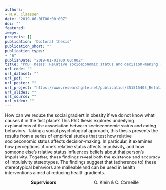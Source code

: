 ```yaml
---
authors:
- M.A. Claassen
date: "2019-06-01T00:00:00Z"
doi: ""
featured:
image:
projects: []
publication: 'Doctoral thesis'
publication_short: ""
publication_types:
- "6"
publishDate: "2019-01-01T00:00:00Z"
title: "PhD Thesis: Relative socioeconomic status and decision-making - An application to eating behaviors"
url_code: ""
url_dataset: ""
url_pdf: ""
url_poster: ""
url_project: "https://www.researchgate.net/publication/351515405_Relative_socioeconomic_status_and_decision-making_-_An_application_to_eating_behaviors?utm_source=twitter&rgutm_meta1=eHNsLXRjZHUwWVpDWm83Y1RRSnUrOFpIYmxFVUFJOUpkSmY1OHU0VjJjMVFJRHpnWDlTaWRsZEd6ZEJnZFErRWdrQ2V4akhHQ3g2Z3NxY2xUY3p4eHc2U3hWYz0%3D "
url_slides: ""
url_source: ""
url_video: ""
---
```


How can we reduce the social gradient in obesity if we do not know what causes it in the first place? This PhD thesis explores underlying explanations of the association between socioeconomic status and eating behaviors. Taking a social psychological approach, this thesis presents the results from a series of empirical studies that test how relative socioeconomic status affects decision-making. In particular, it examines how perceptions of one’s relative status affects impulsivity, and how someone else’s relative status influences beliefs about that person’s impulsivity. Together, these findings reveal both the existence and accuracy of impulsivity stereotypes. The findings suggest that (adherence to) these stereotypical behaviors are malleable and can be used in health interventions aimed at reducing health gradients.

&nbsp;&nbsp;&nbsp;&nbsp;&nbsp;&nbsp;&nbsp;&nbsp;&nbsp;&nbsp;&nbsp;&nbsp;&nbsp;&nbsp;&nbsp;&nbsp;&nbsp;&nbsp;&nbsp;&nbsp;&nbsp;**Supervisors** &nbsp;&nbsp;&nbsp;&nbsp;&nbsp;&nbsp;&nbsp;&nbsp;&nbsp;&nbsp;&nbsp;&nbsp;&nbsp;&nbsp;&nbsp;&nbsp;&nbsp;&nbsp;&nbsp;&nbsp;&nbsp;&nbsp;&nbsp;&nbsp;&nbsp;&nbsp;&nbsp;&nbsp;&nbsp;&nbsp;O. Klein & O. Corneille 